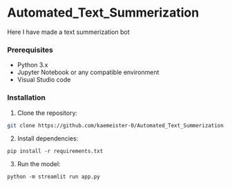 # Automated_Text_Summerization

Here I have made a text summerization bot

### Prerequisites

- Python 3.x
- Jupyter Notebook or any compatible environment
- Visual Studio code

### Installation

1. Clone the repository:

```bash
git clone https://github.com/kaemeister-0/Automated_Text_Summerization.git
```
2. Install dependencies:
```
pip install -r requirements.txt
```
3. Run the model:
```
python -m streamlit run app.py
```
